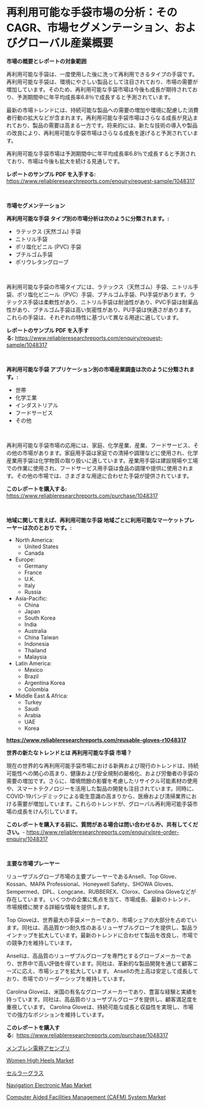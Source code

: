 <p><h1>再利用可能な手袋市場の分析：そのCAGR、市場セグメンテーション、およびグローバル産業概要</h1></p><p><strong>市場の概要とレポートの対象範囲</strong></p>
<p><p>再利用可能な手袋は、一度使用した後に洗って再利用できるタイプの手袋です。再利用可能な手袋は、環境にやさしい製品として注目されており、市場の需要が増加しています。そのため、再利用可能な手袋市場は今後も成長が期待されており、予測期間中に年平均成長率6.8％で成長すると予測されています。</p><p>最新の市場トレンドには、持続可能な製品への需要の増加や環境に配慮した消費者行動の拡大などが含まれます。再利用可能な手袋市場はさらなる成長が見込まれており、製品の需要は高まる一方です。将来的には、新たな技術の導入や製品の改良により、再利用可能な手袋市場はさらなる成長を遂げると予測されています。</p><p>再利用可能な手袋市場は予測期間中に年平均成長率6.8％で成長すると予測されており、市場は今後も拡大を続ける見通しです。</p></p>
<p><strong>レポートのサンプル PDF を入手する:</strong> <a href="https://www.reliableresearchreports.com/enquiry/request-sample/1048317">https://www.reliableresearchreports.com/enquiry/request-sample/1048317</a></p>
<p>&nbsp;</p>
<p><strong>市場セグメンテーション</strong></p>
<p><strong>再利用可能な手袋 タイプ別の市場分析は次のように分類されます。:</strong></p>
<p><ul><li>ラテックス (天然ゴム) 手袋</li><li>ニトリル手袋</li><li>ポリ塩化ビニル (PVC) 手袋</li><li>ブチルゴム手袋</li><li>ポリウレタングローブ</li></ul></p>
<p>&nbsp;</p>
<p><p>再利用可能な手袋の市場タイプには、ラテックス（天然ゴム）手袋、ニトリル手袋、ポリ塩化ビニール（PVC）手袋、ブチルゴム手袋、PU手袋があります。ラテックス手袋は柔軟性があり、ニトリル手袋は耐油性があり、PVC手袋は耐薬品性があり、ブチルゴム手袋は高い気密性があり、PU手袋は快適さがあります。これらの手袋は、それぞれの特性に基づいて異なる用途に適しています。</p></p>
<p><strong>レポートのサンプル PDF を入手する:</strong>&nbsp;<a href="https://www.reliableresearchreports.com/enquiry/request-sample/1048317">https://www.reliableresearchreports.com/enquiry/request-sample/1048317</a></p>
<p>&nbsp;</p>
<p><strong> 再利用可能な手袋 アプリケーション別の市場産業調査は次のように分類されます。:</strong></p>
<p><ul><li>世帯</li><li>化学工業</li><li>インダストリアル</li><li>フードサービス</li><li>その他</li></ul></p>
<p>&nbsp;</p>
<p><p>再利用可能な手袋市場の応用には、家庭、化学産業、産業、フードサービス、その他の市場があります。家庭用手袋は家庭での清掃や調理などに使用され、化学産業用手袋は化学物質の取り扱いに適しています。産業用手袋は建設現場や工場での作業に使用され、フードサービス用手袋は食品の調理や提供に使用されます。その他の市場では、さまざまな用途に合わせた手袋が提供されています。</p></p>
<p><strong>このレポートを購入する:</strong>&nbsp; <a href="https://www.reliableresearchreports.com/purchase/1048317">https://www.reliableresearchreports.com/purchase/1048317</a></p>
<p>&nbsp;</p>
<p><strong>地域に関して言えば、再利用可能な手袋 地域ごとに利用可能なマーケットプレーヤーは次のとおりです。:</strong></p>
<p><ul>
    <li>
        North America:
        <ul>
            <li>United States</li>
            <li>Canada</li>
        </ul>
    </li>
    <li>
        Europe:
        <ul>
            <li>Germany</li>
            <li>France</li>
            <li>U.K.</li>
            <li>Italy</li>
            <li>Russia</li>
        </ul>
    </li>
    <li>
        Asia-Pacific:
        <ul>
            <li>China</li>
            <li>Japan</li>
            <li>South Korea</li>
            <li>India</li>
            <li>Australia</li>
            <li>China Taiwan</li>
            <li>Indonesia</li>
            <li>Thailand</li>
            <li>Malaysia</li>
        </ul>
    </li>
    <li>
        Latin America:
        <ul>
            <li>Mexico</li>
            <li>Brazil</li>
            <li>Argentina Korea</li>
            <li>Colombia</li>
        </ul>
    </li>
    <li>
        Middle East & Africa:
        <ul>
            <li>Turkey</li>
            <li>Saudi</li>
            <li>Arabia</li>
            <li>UAE</li>
            <li>Korea</li>
        </ul>
    </li>
    </ul></p>
<p><strong><a href="https://www.reliableresearchreports.com/reusable-gloves-r1048317">https://www.reliableresearchreports.com/reusable-gloves-r1048317</a></strong>&nbsp;</p>
<p><strong>世界の新たなトレンドとは 再利用可能な手袋 市場？</strong></p>
<p><p>現在の世界的な再利用可能手袋市場における新興および現行のトレンドは、持続可能性への関心の高まり、健康および安全規制の厳格化、および労働者の手袋の需要の増加です。さらに、環境問題の影響を考慮したリサイクル可能素材の使用や、スマートテクノロジーを活用した製品の開発も注目されています。同時に、COVID-19パンデミックによる衛生意識の高まりから、医療および清掃業界における需要が増加しています。これらのトレンドが、グローバル再利用可能手袋市場の成長をけん引しています。</p></p>
<p><strong>このレポートを購入する前に、質問がある場合は問い合わせるか、共有してください。</strong>- <a href="https://www.reliableresearchreports.com/enquiry/pre-order-enquiry/1048317">https://www.reliableresearchreports.com/enquiry/pre-order-enquiry/1048317</a></p>
<p>&nbsp;</p>
<p><strong>主要な市場プレーヤー</strong></p>
<p><p>リューザブルグローブ市場の主要プレーヤーであるAnsell、Top Glove、Kossan、MAPA Professional、Honeywell Safety、SHOWA Gloves、Sempermed、DPL、Longcane、RUBBEREX、Clorox、Carolina Gloveなどが存在しています。 いくつかの企業に焦点を当て、市場成長、最新のトレンド、市場規模に関する詳細な情報を提供します。</p><p>Top Gloveは、世界最大の手袋メーカーであり、市場シェアの大部分を占めています。同社は、高品質かつ耐久性のあるリューザブルグローブを提供し、製品ラインナップを拡大しています。最新のトレンドに合わせて製品を改良し、市場での競争力を維持しています。</p><p>Ansellは、高品質のリューザブルグローブを専門とするグローブメーカーであり、世界中で高い評価を得ています。同社は、革新的な製品開発を通じて顧客ニーズに応え、市場シェアを拡大しています。 Ansellの売上高は安定して成長しており、市場でのリーダーシップを維持しています。</p><p>Carolina Gloveは、米国の有名なグローブメーカーであり、豊富な経験と実績を持っています。同社は、高品質のリューザブルグローブを提供し、顧客満足度を重視しています。 Carolina Gloveは、持続可能な成長と収益性を実現し、市場での強力なポジションを維持しています。</p></p>
<p><strong>このレポートを購入する:</strong>&nbsp;&nbsp;<a href="https://www.reliableresearchreports.com/purchase/1048317">https://www.reliableresearchreports.com/purchase/1048317</a></p>
<p><p><a href="https://github.com/zjkmgcs938405/Market-Research-Report-List-2/blob/main/359301762142.md">メンブレン電極アセンブリ</a></p><p><a href="https://issuu.com/reportprime-2/docs/women-high-heels-market-size-2030.pptx">Women High Heels Market</a></p><p><a href="https://medium.com/@reyeshowell655/%E3%82%BB%E3%83%AB%E3%83%A9%E3%83%BC%E3%82%B0%E3%83%A9%E3%82%B9%E5%B8%82%E5%A0%B4%E3%81%AE%E3%83%A1%E3%83%88%E3%83%AA%E3%82%AF%E3%82%B9%E3%82%92%E8%A7%A3%E8%AA%AD%E3%81%99%E3%82%8B-%E5%B8%82%E5%A0%B4%E3%82%B7%E3%82%A7%E3%82%A2-%E5%8B%95%E5%90%91-%E3%81%9D%E3%81%97%E3%81%A6%E6%88%90%E9%95%B7%E3%83%91%E3%82%BF%E3%83%BC%E3%83%B3-55772cb82255">セルラーグラス</a></p><p><a href="https://github.com/arionmp/Market-Research-Report-List-3/blob/main/navigation-electronic-map-market.md">Navigation Electronic Map Market</a></p><p><a href="https://github.com/lataunyatinikmelvin59ilbd0dv/Market-Research-Report-List-2/blob/main/computer-aided-facilities-management-cafm-system-market.md">Computer Aided Facilities Management (CAFM) System Market</a></p></p>